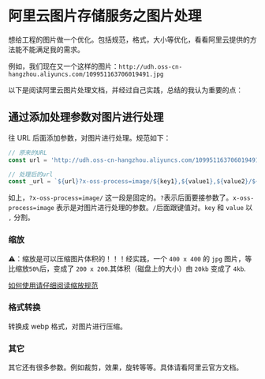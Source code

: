 # 阿里云图片存储服务之图片处理

想给工程的图片做一个优化。包括规范，格式，大小等优化，看看阿里云提供的方法能不能满足我的需求。

例如，我们现在又一个这样的图片：`http://udh.oss-cn-hangzhou.aliyuncs.com/109951163706019491.jpg`

以下是阅读阿里云图片处理文档，并经过自己实践，总结的我认为重要的点：

## 通过添加处理参数对图片进行处理

往 URL 后面添加参数，对图片进行处理。规范如下：

```js
// 原来的URL
const url = 'http://udh.oss-cn-hangzhou.aliyuncs.com/109951163706019491.jpg'

// 处理后的url
const _url = `${url}?x-oss-process=image/${key1},${value1},${value2}/${key2},${value1},${value2}`
```

如上，`?x-oss-process=image/` 这一段是固定的。`?`表示后面要接参数了。`x-oss-process=image` 表示是对图片进行处理的参数。`/`后面跟键值对。`key` 和 `value` 以 `,` 分割。

### 缩放

⚠️：缩放是可以压缩图片体积的！！！经实践，一个 `400 x 400` 的 `jpg` 图片，等比缩放`50%`后，变成了 `200 x 200`.其体积（磁盘上的大小）由 `20kb` 变成了 `4kb`.

[如何使用请仔细阅读缩放规范](https://help.aliyun.com/document_detail/44688.html?spm=a2c4g.11186623.2.14.53956dd7ag1rIS#concept-hxj-c4n-vdb)

### 格式转换

转换成 webp 格式，对图片进行压缩。

### 其它

其它还有很多参数。例如裁剪，效果，旋转等等。具体请看阿里云官方文档。
